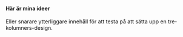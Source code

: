 #### Här är mina ideer

Eller snarare ytterliggare innehåll för att testa på att sätta upp en tre-kolumners-design.
